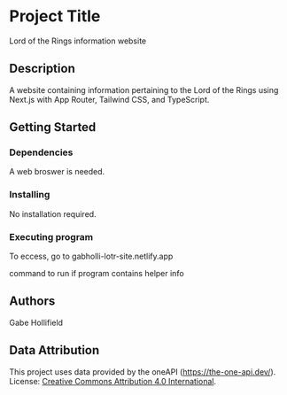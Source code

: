 # Project Title
Lord of the Rings information website

## Description
A website containing information pertaining to the Lord of the Rings using Next.js with App Router, Tailwind CSS, and TypeScript.

## Getting Started
### Dependencies
A web broswer is needed.
### Installing
No installation required.
### Executing program
To eccess, go to gabholli-lotr-site.netlify.app

command to run if program contains helper info
## Authors
Gabe Hollifield

## Data Attribution

This project uses data provided by the oneAPI (https://the-one-api.dev/).
License: [Creative Commons Attribution 4.0 International](https://creativecommons.org/licenses/by/4.0/).
